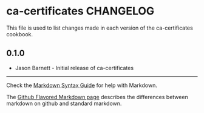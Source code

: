 ca-certificates CHANGELOG
=========================

This file is used to list changes made in each version of the ca-certificates cookbook.

0.1.0
-----
- Jason Barnett - Initial release of ca-certificates

- - -
Check the [Markdown Syntax Guide](http://daringfireball.net/projects/markdown/syntax) for help with Markdown.

The [Github Flavored Markdown page](http://github.github.com/github-flavored-markdown/) describes the differences between markdown on github and standard markdown.
